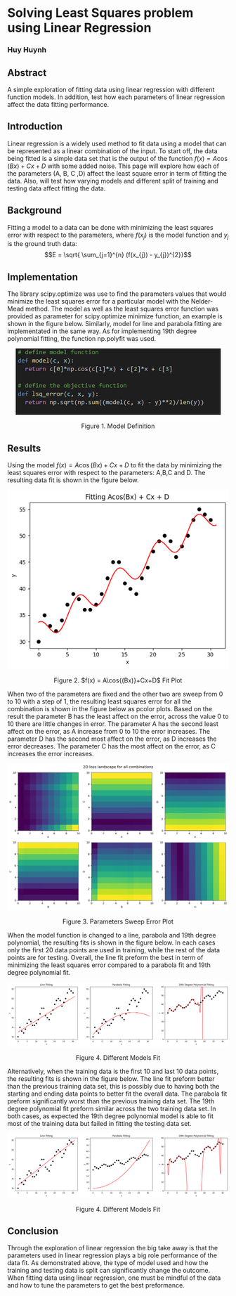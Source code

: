 # Solving Least Squares problem using Linear Regression
### Huy Huynh

## Abstract
A simple exploration of fitting data using linear regression with different function models. In addition, test how each parameters of linear regression affect
the data fitting performance.

## Introduction
Linear regression is a widely used method to fit data using a model that can be represented as a linear combination of the input. To start off, the data being fitted is a simple data set that is the output of the function $f(x) = A\cos{(Bx)}+Cx+D$ with some added noise. This page will explore how each of the parameters (A, B, C ,D) affect the least square error in term of fitting the data. Also, will test how varying models and different split of training and testing data affect fitting the data.

## Background
Fitting a model to a data can be done with minimizing the least squares error with respect to the parameters, where $f(x_{j})$ is the model function and $y_{j}$ is the ground truth data: $$E = \sqrt{ \sum_{j=1}^{n} (f(x_{j}) - y_{j})^{2}}$$

## Implementation
The library scipy.optimize was use to find the parameters values that would minimize the least squares error for a particular model with the Nelder-Mead method. The model as well as the least squares error function was provided as parameter for scipy.optimize minimize function, an example is shown in the figure below. Similarly, model for line and parabola fitting are implementated in the same way. As for implementing 19th degree polynomial fitting, the function np.polyfit was used.

<p align="center">
  <img src="https://github.com/hhuynh000/EE399_HW1/blob/main/resources/code_example.png"/>
</p>
<p align="center">
  Figure 1. Model Definition
</p>

## Results
Using the model $f(x) = A\cos{(Bx)}+Cx+D$ to fit the data by minimizing the least squares error with respect to the parameters: A,B,C and D. The resulting data fit is shown in the figure below.

<p align="center">
  <img src="https://github.com/hhuynh000/EE399_HW1/blob/main/resources/cosine_fit.png"/>
</p>
<p align="center">
  Figure 2. $f(x) = A\cos{(Bx)}+Cx+D$ Fit Plot
</p>

When two of the parameters are fixed and the other two are sweep from 0 to 10 with a step of 1, the resulting least squares error for all the combination is shown in the figure below as pcolor plots. Based on the result the parameter B has the least affect on the error, across the value 0 to 10 there are little changes in error. The parameter A has the second least affect on the error, as A increase from 0 to 10 the error increases. The parameter D has the second most affect on the error, as D increases the error decreases. The parameter C has the most affect on the error, as C increases the error increases.

<p align="center">
  <img src="https://github.com/hhuynh000/EE399_HW1/blob/main/resources/pcolor.png"/>
</p>
<p align="center">
  Figure 3. Parameters Sweep Error Plot
</p>

When the model function is changed to a line, parabola and 19th degree polynomial, the resulting fits is shown in the figure below. In each cases only the first 20 data points are used in training, while the rest of the data points are for testing. Overall, the line fit preform the best in term of minimizing the least squares error compared to a parabola fit and 19th degree polynomial fit.

<p align="center">
  <img src="https://github.com/hhuynh000/EE399_HW1/blob/main/resources/fit1.png"/>
</p>
<p align="center">
  Figure 4. Different Models Fit
</p>

Alternatively, when the training data is the first 10 and last 10 data points, the resulting fits is shown in the figure below. The line fit preform better than the previous training data set, this is possibly due to having both the starting and ending data points to better fit the overall data. The parabola fit preform significantly worst than the previous training data set. The 19th degree polynomial fit preform similar across the two training data set. In both cases, as expected the 19th degree polynomial model is able to fit most of the training data but failed in fitting the testing data set.

<p align="center">
  <img src="https://github.com/hhuynh000/EE399_HW1/blob/main/resources/fit2.png"/>
</p>
<p align="center">
  Figure 4. Different Models Fit
</p>

## Conclusion 
Through the exploration of linear regression the big take away is that the parameters used in linear regression plays a big role performance of the data fit. As demonstrated above, the type of model used and how the training and testing data is split can significantly change the outcome. When fitting data using linear regression, one must be mindful of the data and how to tune the parameters to get the best preformance. 
